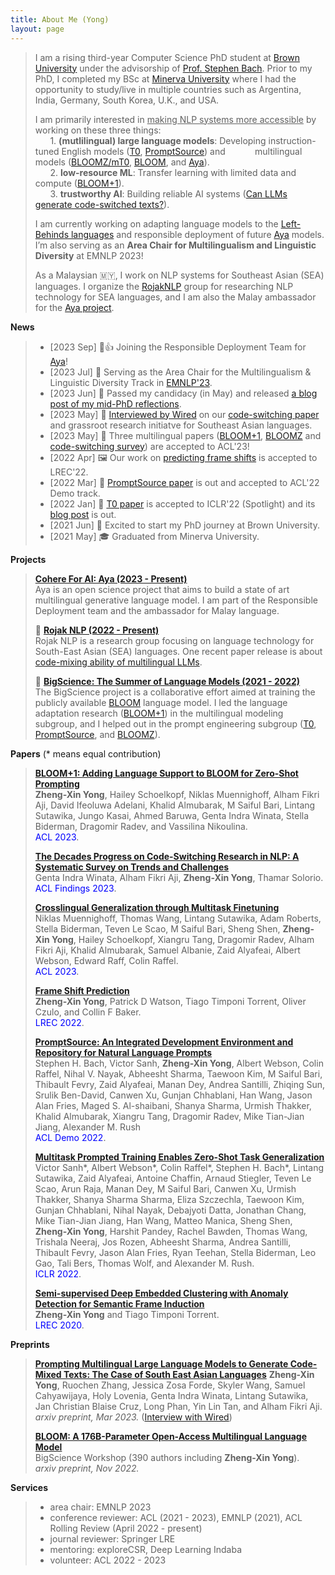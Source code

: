 ```yaml
---
title: About Me (Yong)
layout: page
---
```


> I am a rising third-year Computer Science PhD student at [Brown University](https://cs.brown.edu/) under the advisorship of [Prof. Stephen Bach](https://cs.brown.edu/people/sbach/). Prior to my PhD, I completed my BSc at [Minerva University](https://www.minerva.edu/) where I had the opportunity to study/live in multiple countries such as Argentina, India, Germany, South Korea, U.K., and USA. 
>
> I am primarily interested in <u>making NLP systems more accessible</u> by working on these three things: <br />
> &nbsp;&nbsp;&nbsp;&nbsp;&nbsp;&nbsp;1. **(mutlilingual) large language models**: 
> Developing instruction-tuned English models ([T0](https://arxiv.org/abs/2110.08207), [PromptSource](https://arxiv.org/abs/2202.01279)) and 
> &nbsp;&nbsp;&nbsp;&nbsp;&nbsp;&nbsp;&nbsp;&nbsp;&nbsp;&nbsp;&nbsp;multilingual models ([BLOOMZ/mT0](https://arxiv.org/abs/2211.01786), [BLOOM](https://arxiv.org/abs/2211.05100), and [Aya](https://aya.for.ai/)).<br />
> &nbsp;&nbsp;&nbsp;&nbsp;&nbsp;&nbsp;2. **low-resource ML**: Transfer learning with limited data and compute ([BLOOM+1](https://arxiv.org/abs/2212.09535)). <br />
> &nbsp;&nbsp;&nbsp;&nbsp;&nbsp;&nbsp;3. **trustworthy AI**: Building reliable AI systems ([Can LLMs generate code-switched texts?](https://arxiv.org/abs/2303.13592)). <br />
>
> I am currently working on adapting language models to the [Left-Behinds languages](https://aclanthology.org/2020.acl-main.560/) and responsible deployment of future [Aya](https://sites.google.com/cohere.com/aya-en/home) models. I’m also serving as an **Area Chair for Multilingualism and Linguistic Diversity** at EMNLP 2023!
>
> As a Malaysian 🇲🇾, I work on NLP systems for Southeast Asian (SEA) languages. I organize the [RojakNLP](https://github.com/Southeast-Asia-NLP) group for researching NLP technology for SEA languages, and I am also the Malay ambassador for the [Aya project](https://sites.google.com/cohere.com/aya-en/home).

**News**

> - [2023 Sep]   🤖👍 Joining the Responsible Deployment Team for [Aya](https://sites.google.com/cohere.com/aya-en/home)! 
> - [2023 Jul]   💫 Serving as the Area Chair for the Multilingualism & Linguistic Diversity Track in [EMNLP'23](https://2023.emnlp.org/). 
> - [2023 Jun]   🐻 Passed my candidacy (in May) and released [a blog post of my mid-PhD reflections](https://yongzx.github.io/blog/posts/reflection-2year-PhD/).
> - [2023 May]   🌊 [Interviewed by Wired](https://www.wired.com/story/chatgpt-non-english-languages-ai-revolution/) on our [code-switching paper](https://arxiv.org/abs/2303.13592) and grassroot research initiatve for Southeast Asian languages.
> - [2023 May]   🌸 Three multilingual papers ([BLOOM+1](https://arxiv.org/abs/2212.09535), [BLOOMZ](https://arxiv.org/abs/2211.01786) and [code-switching survey](https://arxiv.org/abs/2212.09660)) are accepted to ACL'23!
> - [2022 Apr]   🖼️ Our work on [predicting frame shifts](https://arxiv.org/abs/2201.01837) is accepted to LREC'22.
> - [2022 Mar]   🌸 [PromptSource paper](https://arxiv.org/abs/2202.01279) is out and accepted to ACL'22 Demo track.
> - [2022 Jan]   🌸 [T0 paper](https://arxiv.org/abs/2110.08207) is accepted to ICLR'22 (Spotlight) and its [blog post](https://bigscience.huggingface.co/blog/t0) is out.
> - [2021 Jun]   🐻 Excited to start my PhD journey at Brown University.
> - [2021 May]   🎓 Graduated from Minerva University.

**Projects**
> **[Cohere For AI: Aya (2023 - Present)](https://aya.for.ai/)** <br/>
> Aya is an open science project that aims to build a state of art multilingual generative language model. I am part of the Responsible Deployment team and the ambassador for Malay language.
>
> 🌊 **[Rojak NLP (2022 - Present)](https://github.com/Southeast-Asia-NLP)** <br/>
> Rojak NLP is a research group focusing on language technology for South-East Asian (SEA) languages. One recent paper release is about [code-mixing ability of multilingual LLMs](https://arxiv.org/abs/2303.13592).
>
> 🌸 **[BigScience: The Summer of Language Models (2021 - 2022)](https://bigscience.huggingface.co/)** <br/>
> The BigScience project is a collaborative effort aimed at training the publicly available [BLOOM](https://arxiv.org/abs/2211.05100) language model. I led the language adaptation research ([BLOOM+1](https://arxiv.org/abs/2212.09535)) in the multilingual modeling subgroup, and I helped out in the prompt engineering subgroup ([T0](https://arxiv.org/abs/2110.08207), [PromptSource](https://arxiv.org/abs/2202.01279), and [BLOOMZ](https://arxiv.org/abs/2211.01786)).

**Papers** (\* means equal contribution)

> **[BLOOM+1: Adding Language Support to BLOOM for Zero-Shot Prompting](https://arxiv.org/abs/2212.09535)** <br/>
> **Zheng-Xin Yong**, Hailey Schoelkopf, Niklas Muennighoff, Alham Fikri Aji, David Ifeoluwa Adelani, Khalid Almubarak, M Saiful Bari, Lintang Sutawika, Jungo Kasai, Ahmed Baruwa, Genta Indra Winata, Stella Biderman, Dragomir Radev, and Vassilina Nikoulina. <br/>
> <span style="color:blue">ACL 2023</span>.
>
> **[The Decades Progress on Code-Switching Research in NLP: A Systematic Survey on Trends and Challenges](https://arxiv.org/abs/2212.09660)** <br/>
> Genta Indra Winata, Alham Fikri Aji, **Zheng-Xin Yong**, Thamar Solorio. <br/>
> <span style="color:blue">ACL Findings 2023</span>.
>
> **[Crosslingual Generalization through Multitask Finetuning](https://arxiv.org/abs/2211.01786)** <br/>
> Niklas Muennighoff, Thomas Wang, Lintang Sutawika, Adam Roberts, Stella Biderman, Teven Le Scao, M Saiful Bari, Sheng Shen, **Zheng-Xin Yong**, Hailey Schoelkopf, Xiangru Tang, Dragomir Radev, Alham Fikri Aji, Khalid Almubarak, Samuel Albanie, Zaid Alyafeai, Albert Webson, Edward Raff, Colin Raffel. <br/>
> <span style="color:blue">ACL 2023</span>.
>
> **[Frame Shift Prediction](https://arxiv.org/abs/2201.01837)** <br/>
> **Zheng-Xin Yong**, Patrick D Watson, Tiago Timponi Torrent, Oliver Czulo, and Collin F Baker. <br/>
> <span style="color:blue">LREC 2022</span>.
>
> **[PromptSource: An Integrated Development Environment and Repository for Natural Language Prompts](https://arxiv.org/abs/2202.01279)** <br/>
> Stephen H. Bach, Victor Sanh, **Zheng-Xin Yong**, Albert Webson, Colin Raffel, Nihal V. Nayak, Abheesht Sharma, Taewoon Kim, M Saiful Bari, Thibault Fevry, Zaid Alyafeai, Manan Dey, Andrea Santilli, Zhiqing Sun, Srulik Ben-David, Canwen Xu, Gunjan Chhablani, Han Wang, Jason Alan Fries, Maged S. Al-shaibani, Shanya Sharma, Urmish Thakker, Khalid Almubarak, Xiangru Tang, Dragomir Radev, Mike Tian-Jian Jiang, Alexander M. Rush<br/>
> <span style="color:blue">ACL Demo 2022</span>.
> 
> **[Multitask Prompted Training Enables Zero-Shot Task Generalization](https://arxiv.org/abs/2110.08207)** <br/>
> Victor Sanh\*, Albert Webson\*, Colin Raffel\*, Stephen H. Bach\*, Lintang Sutawika, Zaid Alyafeai, Antoine Chaffin, Arnaud Stiegler, Teven Le Scao, Arun Raja, Manan Dey, M Saiful Bari, Canwen Xu, Urmish Thakker, Shanya Sharma Sharma, Eliza Szczechla, Taewoon Kim, Gunjan Chhablani, Nihal Nayak, Debajyoti Datta, Jonathan Chang, Mike Tian-Jian Jiang, Han Wang, Matteo Manica, Sheng Shen, **Zheng-Xin Yong**, Harshit Pandey, Rachel Bawden, Thomas Wang, Trishala Neeraj, Jos Rozen, Abheesht Sharma, Andrea Santilli, Thibault Fevry, Jason Alan Fries, Ryan Teehan, Stella Biderman, Leo Gao, Tali Bers, Thomas Wolf, and Alexander M. Rush. <br/>
> <span style="color:blue">ICLR 2022</span>.
>
> **[Semi-supervised Deep Embedded Clustering with Anomaly Detection for Semantic Frame Induction](https://aclanthology.org/2020.lrec-1.431/)** <br/>
> **Zheng-Xin Yong** and Tiago Timponi Torrent. <br/>
> <span style="color:blue">LREC 2020</span>.

**Preprints**
> **[Prompting Multilingual Large Language Models to Generate Code-Mixed Texts: The Case of South East Asian Languages](https://arxiv.org/abs/2303.13592)**
> **Zheng-Xin Yong**, Ruochen Zhang, Jessica Zosa Forde, Skyler Wang, Samuel Cahyawijaya, Holy Lovenia, Genta Indra Winata, Lintang Sutawika, Jan Christian Blaise Cruz, Long Phan, Yin Lin Tan, and Alham Fikri Aji. <br/>
> *arxiv preprint, Mar 2023.* ([Interview with Wired](https://www.wired.com/story/chatgpt-non-english-languages-ai-revolution/))
>
> **[BLOOM: A 176B-Parameter Open-Access Multilingual Language Model](https://arxiv.org/abs/2211.05100)** <br/>
> BigScience Workshop (390 authors including **Zheng-Xin Yong**). <br/>
> *arxiv preprint, Nov 2022.*
>

**Services**

> - area chair: EMNLP 2023
> - conference reviewer: ACL (2021 - 2023), EMNLP (2021), ACL Rolling Review (April 2022 - present)
> - journal reviewer: Springer LRE
> - mentoring: exploreCSR, Deep Learning Indaba
> - volunteer: ACL 2022 - 2023